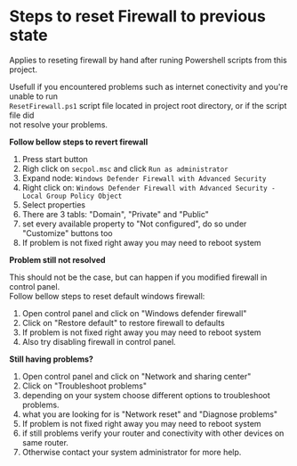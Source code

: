 # Steps to reset Firewall to previous state

Applies to reseting firewall by hand after runing Powershell scripts from this project.

Usefull if you encountered problems such as internet conectivity and you're unable to run\
`ResetFirewall.ps1` script file located in project root directory, or if the script file did\
not resolve your problems.

**Follow bellow steps to revert firewall**
1. Press start button
2. Righ click on `secpol.msc` and click `Run as administrator`
3. Expand node: `Windows Defender Firewall with Advanced Security`
4. Right click on: `Windows Defender Firewall with Advanced Security - Local Group Policy Object`
5. Select properties
6. There are 3 tabls: "Domain", "Private" and "Public"
7. set every available property to "Not configured", do so under "Customize" buttons too
8. If problem is not fixed right away you may need to reboot system

**Problem still not resolved**

This should not be the case, but can happen if you modified firewall in control panel.\
Follow bellow steps to reset default windows firewall:

1. Open control panel and click on "Windows defender firewall"
2. Click on "Restore default" to restore firewall to defaults
3. If problem is not fixed right away you may need to reboot system
4. Also try disabling firewall in control panel.

**Still having problems?**
1. Open control panel and click on "Network and sharing center"
2. Click on "Troubleshoot problems"
3. depending on your system choose different options to troubleshoot problems.
4. what you are looking for is "Network reset" and "Diagnose problems"
5. If problem is not fixed right away you may need to reboot system
6. if still problems verify your router and conectivity with other devices on same router.
7. Otherwise contact your system administrator for more help.
